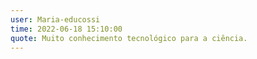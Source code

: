 ```yaml
---
user: Maria-educossi
time: 2022-06-18 15:10:00
quote: Muito conhecimento tecnológico para a ciência.
---
```

